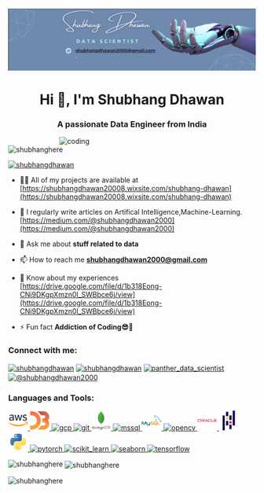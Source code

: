 ![logo](https://github.com/shubhanghere/shubhanghere/blob/main/Screenshot%202024-03-31%20061851.png)
<h1 align="center">Hi 👋, I'm Shubhang Dhawan</h1>
<h3 align="center">A passionate Data Engineer from India</h3>

<img align="right" alt="coding" width="400" src="https://camo.githubusercontent.com/19db51af5f90f1b152bc0b9078f5fe97053955be5074f03f17019c70345bdcdb/68747470733a2f2f6d69726f2e6d656469756d2e636f6d2f6d61782f313336302f302a37513379765349765f7430696f4a2d5a2e676966">

<p align="left"> <img src="https://komarev.com/ghpvc/?username=shubhanghere&label=Profile%20views&color=0e75b6&style=flat" alt="shubhanghere" /> </p>

<p align="left"> <a href="https://twitter.com/shubhangdhawan" target="blank"><img src="https://img.shields.io/twitter/follow/shubhangdhawan?logo=twitter&style=for-the-badge" alt="shubhangdhawan" /></a> </p>

- 👨‍💻 All of my projects are available at [https://shubhangdhawan20008.wixsite.com/shubhang-dhawan](https://shubhangdhawan20008.wixsite.com/shubhang-dhawan)

- 📝 I regularly write articles on Artifical Intelligence,Machine-Learning. [https://medium.com/@shubhangdhawan2000](https://medium.com/@shubhangdhawan2000)

- 💬 Ask me about **stuff related to data**

- 📫 How to reach me **shubhangdhawan2000@gmail.com**

- 📄 Know about my experiences [https://drive.google.com/file/d/1b318Eong-CNi9DKgpXmzn0l_SWBbce6j/view](https://drive.google.com/file/d/1b318Eong-CNi9DKgpXmzn0l_SWBbce6j/view)

- ⚡ Fun fact **Addiction of Coding😎👾**

<h3 align="left">Connect with me:</h3>
<p align="left">
<a href="https://twitter.com/shubhangdhawan" target="blank"><img align="center" src="https://raw.githubusercontent.com/rahuldkjain/github-profile-readme-generator/master/src/images/icons/Social/twitter.svg" alt="shubhangdhawan" height="30" width="40" /></a>
<a href="https://linkedin.com/in/shubhangdhawan" target="blank"><img align="center" src="https://raw.githubusercontent.com/rahuldkjain/github-profile-readme-generator/master/src/images/icons/Social/linked-in-alt.svg" alt="shubhangdhawan" height="30" width="40" /></a>
<a href="https://instagram.com/panther_data_scientist" target="blank"><img align="center" src="https://raw.githubusercontent.com/rahuldkjain/github-profile-readme-generator/master/src/images/icons/Social/instagram.svg" alt="panther_data_scientist" height="30" width="40" /></a>
<a href="https://medium.com/@shubhangdhawan2000" target="blank"><img align="center" src="https://raw.githubusercontent.com/rahuldkjain/github-profile-readme-generator/master/src/images/icons/Social/medium.svg" alt="@shubhangdhawan2000" height="30" width="40" /></a>
</p>

<h3 align="left">Languages and Tools:</h3>
<p align="left"> <a href="https://aws.amazon.com" target="_blank" rel="noreferrer"> <img src="https://raw.githubusercontent.com/devicons/devicon/master/icons/amazonwebservices/amazonwebservices-original-wordmark.svg" alt="aws" width="40" height="40"/> </a> <a href="https://d3js.org/" target="_blank" rel="noreferrer"> <img src="https://raw.githubusercontent.com/devicons/devicon/master/icons/d3js/d3js-original.svg" alt="d3js" width="40" height="40"/> </a> <a href="https://cloud.google.com" target="_blank" rel="noreferrer"> <img src="https://www.vectorlogo.zone/logos/google_cloud/google_cloud-icon.svg" alt="gcp" width="40" height="40"/> </a> <a href="https://git-scm.com/" target="_blank" rel="noreferrer"> <img src="https://www.vectorlogo.zone/logos/git-scm/git-scm-icon.svg" alt="git" width="40" height="40"/> </a> <a href="https://www.mongodb.com/" target="_blank" rel="noreferrer"> <img src="https://raw.githubusercontent.com/devicons/devicon/master/icons/mongodb/mongodb-original-wordmark.svg" alt="mongodb" width="40" height="40"/> </a> <a href="https://www.microsoft.com/en-us/sql-server" target="_blank" rel="noreferrer"> <img src="https://www.svgrepo.com/show/303229/microsoft-sql-server-logo.svg" alt="mssql" width="40" height="40"/> </a> <a href="https://www.mysql.com/" target="_blank" rel="noreferrer"> <img src="https://raw.githubusercontent.com/devicons/devicon/master/icons/mysql/mysql-original-wordmark.svg" alt="mysql" width="40" height="40"/> </a> <a href="https://opencv.org/" target="_blank" rel="noreferrer"> <img src="https://www.vectorlogo.zone/logos/opencv/opencv-icon.svg" alt="opencv" width="40" height="40"/> </a> <a href="https://www.oracle.com/" target="_blank" rel="noreferrer"> <img src="https://raw.githubusercontent.com/devicons/devicon/master/icons/oracle/oracle-original.svg" alt="oracle" width="40" height="40"/> </a> <a href="https://pandas.pydata.org/" target="_blank" rel="noreferrer"> <img src="https://raw.githubusercontent.com/devicons/devicon/2ae2a900d2f041da66e950e4d48052658d850630/icons/pandas/pandas-original.svg" alt="pandas" width="40" height="40"/> </a> <a href="https://www.python.org" target="_blank" rel="noreferrer"> <img src="https://raw.githubusercontent.com/devicons/devicon/master/icons/python/python-original.svg" alt="python" width="40" height="40"/> </a> <a href="https://pytorch.org/" target="_blank" rel="noreferrer"> <img src="https://www.vectorlogo.zone/logos/pytorch/pytorch-icon.svg" alt="pytorch" width="40" height="40"/> </a> <a href="https://scikit-learn.org/" target="_blank" rel="noreferrer"> <img src="https://upload.wikimedia.org/wikipedia/commons/0/05/Scikit_learn_logo_small.svg" alt="scikit_learn" width="40" height="40"/> </a> <a href="https://seaborn.pydata.org/" target="_blank" rel="noreferrer"> <img src="https://seaborn.pydata.org/_images/logo-mark-lightbg.svg" alt="seaborn" width="40" height="40"/> </a> <a href="https://www.tensorflow.org" target="_blank" rel="noreferrer"> <img src="https://www.vectorlogo.zone/logos/tensorflow/tensorflow-icon.svg" alt="tensorflow" width="40" height="40"/> </a> </p>

<p><img align="left" src="https://github-readme-stats.vercel.app/api/top-langs?username=shubhanghere&show_icons=true&locale=en&layout=compact" alt="shubhanghere" /></p>

<p>&nbsp;<img align="center" src="https://github-readme-stats.vercel.app/api?username=shubhanghere&show_icons=true&locale=en" alt="shubhanghere" /></p>

<p><img align="center" src="https://github-readme-streak-stats.herokuapp.com/?user=shubhanghere&" alt="shubhanghere" /></p>
